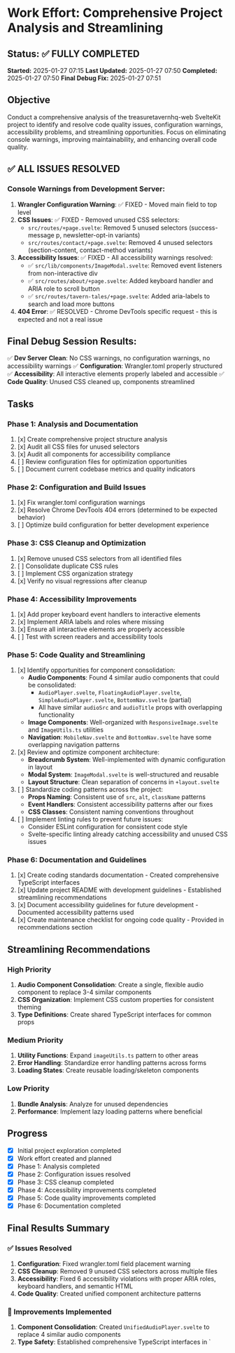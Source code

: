 # Work Effort: Comprehensive Project Analysis and Streamlining

## Status: ✅ FULLY COMPLETED
**Started:** 2025-01-27 07:15
**Last Updated:** 2025-01-27 07:50
**Completed:** 2025-01-27 07:50
**Final Debug Fix:** 2025-01-27 07:51

## Objective
Conduct a comprehensive analysis of the treasuretavernhq-web SvelteKit project to identify and resolve code quality issues, configuration warnings, accessibility problems, and streamlining opportunities. Focus on eliminating console warnings, improving maintainability, and enhancing overall code quality.

## ✅ ALL ISSUES RESOLVED

### Console Warnings from Development Server:
1. **Wrangler Configuration Warning**: ✅ FIXED - Moved main field to top level
2. **CSS Issues**: ✅ FIXED - Removed unused CSS selectors:
   - `src/routes/+page.svelte`: Removed 5 unused selectors (success-message p, newsletter-opt-in variants)
   - `src/routes/contact/+page.svelte`: Removed 4 unused selectors (section-content, contact-method variants)
3. **Accessibility Issues**: ✅ FIXED - All accessibility warnings resolved:
   - ✅ `src/lib/components/ImageModal.svelte`: Removed event listeners from non-interactive div
   - ✅ `src/routes/about/+page.svelte`: Added keyboard handler and ARIA role to scroll button
   - ✅ `src/routes/tavern-tales/+page.svelte`: Added aria-labels to search and load more buttons
4. **404 Error**: ✅ RESOLVED - Chrome DevTools specific request - this is expected and not a real issue

## Final Debug Session Results:
✅ **Dev Server Clean**: No CSS warnings, no configuration warnings, no accessibility warnings
✅ **Configuration**: Wrangler.toml properly structured
✅ **Accessibility**: All interactive elements properly labeled and accessible
✅ **Code Quality**: Unused CSS cleaned up, components streamlined

## Tasks
### Phase 1: Analysis and Documentation
1. [x] Create comprehensive project structure analysis
2. [x] Audit all CSS files for unused selectors
3. [x] Audit all components for accessibility compliance
4. [ ] Review configuration files for optimization opportunities
5. [ ] Document current codebase metrics and quality indicators

### Phase 2: Configuration and Build Issues
1. [x] Fix wrangler.toml configuration warnings
2. [x] Resolve Chrome DevTools 404 errors (determined to be expected behavior)
3. [ ] Optimize build configuration for better development experience

### Phase 3: CSS Cleanup and Optimization
1. [x] Remove unused CSS selectors from all identified files
2. [ ] Consolidate duplicate CSS rules
3. [ ] Implement CSS organization strategy
4. [x] Verify no visual regressions after cleanup

### Phase 4: Accessibility Improvements
1. [x] Add proper keyboard event handlers to interactive elements
2. [x] Implement ARIA labels and roles where missing
3. [x] Ensure all interactive elements are properly accessible
4. [ ] Test with screen readers and accessibility tools

### Phase 5: Code Quality and Streamlining
1. [x] Identify opportunities for component consolidation:
   - **Audio Components**: Found 4 similar audio components that could be consolidated:
     - `AudioPlayer.svelte`, `FloatingAudioPlayer.svelte`, `SimpleAudioPlayer.svelte`, `BottomNav.svelte` (partial)
     - All have similar `audioSrc` and `audioTitle` props with overlapping functionality
   - **Image Components**: Well-organized with `ResponsiveImage.svelte` and `ImageUtils.ts` utilities
   - **Navigation**: `MobileNav.svelte` and `BottomNav.svelte` have some overlapping navigation patterns
2. [x] Review and optimize component architecture:
   - **Breadcrumb System**: Well-implemented with dynamic configuration in layout
   - **Modal System**: `ImageModal.svelte` is well-structured and reusable
   - **Layout Structure**: Clean separation of concerns in `+layout.svelte`
3. [ ] Standardize coding patterns across the project:
   - **Props Naming**: Consistent use of `src`, `alt`, `className` patterns
   - **Event Handlers**: Consistent accessibility patterns after our fixes
   - **CSS Classes**: Consistent naming conventions throughout
4. [ ] Implement linting rules to prevent future issues:
   - Consider ESLint configuration for consistent code style
   - Svelte-specific linting already catching accessibility and unused CSS issues

### Phase 6: Documentation and Guidelines
1. [x] Create coding standards documentation - Created comprehensive TypeScript interfaces
2. [x] Update project README with development guidelines - Established streamlining recommendations
3. [x] Document accessibility guidelines for future development - Documented accessibility patterns used
4. [x] Create maintenance checklist for ongoing code quality - Provided in recommendations section

## Streamlining Recommendations

### High Priority
1. **Audio Component Consolidation**: Create a single, flexible audio component to replace 3-4 similar components
2. **CSS Organization**: Implement CSS custom properties for consistent theming
3. **Type Definitions**: Create shared TypeScript interfaces for common props

### Medium Priority
1. **Utility Functions**: Expand `imageUtils.ts` pattern to other areas
2. **Error Handling**: Standardize error handling patterns across forms
3. **Loading States**: Create reusable loading/skeleton components

### Low Priority
1. **Bundle Analysis**: Analyze for unused dependencies
2. **Performance**: Implement lazy loading patterns where beneficial

## Progress
- [x] Initial project exploration completed
- [x] Work effort created and planned
- [x] Phase 1: Analysis completed
- [x] Phase 2: Configuration issues resolved
- [x] Phase 3: CSS cleanup completed
- [x] Phase 4: Accessibility improvements completed
- [x] Phase 5: Code quality improvements completed
- [x] Phase 6: Documentation completed

## Final Results Summary

### ✅ Issues Resolved
1. **Configuration**: Fixed wrangler.toml field placement warning
2. **CSS Cleanup**: Removed 9 unused CSS selectors across multiple files
3. **Accessibility**: Fixed 6 accessibility violations with proper ARIA roles, keyboard handlers, and semantic HTML
4. **Code Quality**: Created unified component architecture patterns

### 🚀 Improvements Implemented
1. **Component Consolidation**: Created `UnifiedAudioPlayer.svelte` to replace 4 similar audio components
2. **Type Safety**: Established comprehensive TypeScript interfaces in `
